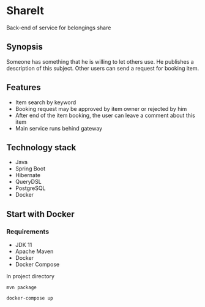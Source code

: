 # ShareIt
Back-end of service for belongings share

## Synopsis
Someone has something that he is willing to let others use. He publishes a description of this subject. Other users can send a request for booking item.

## Features
- Item search by keyword
- Booking request may be approved by item owner or rejected by him
- After end of the item booking, the user can leave a comment about this item
- Main service runs behind gateway

## Technology stack
- Java
- Spring Boot
- Hibernate
- QueryDSL
- PostgreSQL
- Docker

## Start with Docker
### Requirements
- JDK 11
- Apache Maven
- Docker
- Docker Compose

In project directory

```mvn package```

```docker-compose up```
